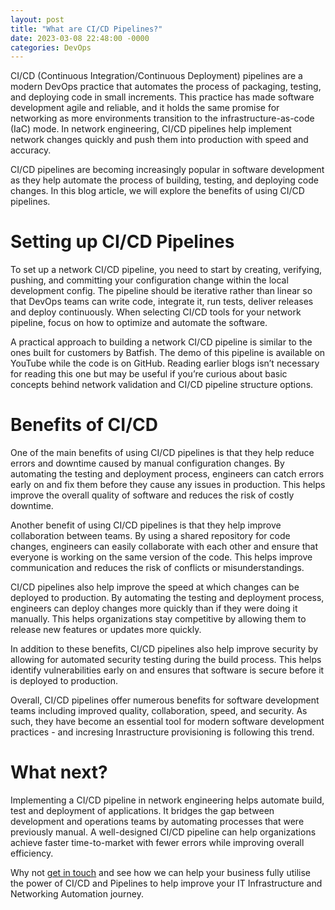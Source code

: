 ```yaml
---
layout: post
title: "What are CI/CD Pipelines?"
date: 2023-03-08 22:48:00 -0000
categories: DevOps
---
```


CI/CD (Continuous Integration/Continuous Deployment) pipelines are a modern DevOps practice that automates the process of packaging, testing, and deploying code in small increments. This practice has made software development agile and reliable, and it holds the same promise for networking as more environments transition to the infrastructure-as-code (IaC) mode. In network engineering, CI/CD pipelines help implement network changes quickly and push them into production with speed and accuracy.

CI/CD pipelines are becoming increasingly popular in software development as they help automate the process of building, testing, and deploying code changes. In this blog article, we will explore the benefits of using CI/CD pipelines.

# Setting up CI/CD Pipelines
To set up a network CI/CD pipeline, you need to start by creating, verifying, pushing, and committing your configuration change within the local development config. The pipeline should be iterative rather than linear so that DevOps teams can write code, integrate it, run tests, deliver releases and deploy continuously. When selecting CI/CD tools for your network pipeline, focus on how to optimize and automate the software.

A practical approach to building a network CI/CD pipeline is similar to the ones built for customers by Batfish. The demo of this pipeline is available on YouTube while the code is on GitHub. Reading earlier blogs isn’t necessary for reading this one but may be useful if you’re curious about basic concepts behind network validation and CI/CD pipeline structure options.

# Benefits of CI/CD
One of the main benefits of using CI/CD pipelines is that they help reduce errors and downtime caused by manual configuration changes. By automating the testing and deployment process, engineers can catch errors early on and fix them before they cause any issues in production. This helps improve the overall quality of software and reduces the risk of costly downtime.

Another benefit of using CI/CD pipelines is that they help improve collaboration between teams. By using a shared repository for code changes, engineers can easily collaborate with each other and ensure that everyone is working on the same version of the code. This helps improve communication and reduces the risk of conflicts or misunderstandings.

CI/CD pipelines also help improve the speed at which changes can be deployed to production. By automating the testing and deployment process, engineers can deploy changes more quickly than if they were doing it manually. This helps organizations stay competitive by allowing them to release new features or updates more quickly.

In addition to these benefits, CI/CD pipelines also help improve security by allowing for automated security testing during the build process. This helps identify vulnerabilities early on and ensures that software is secure before it is deployed to production.

Overall, CI/CD pipelines offer numerous benefits for software development teams including improved quality, collaboration, speed, and security. As such, they have become an essential tool for modern software development practices - and incresing Inrastructure provisioning is following this trend.

# What next?
Implementing a CI/CD pipeline in network engineering helps automate build, test and deployment of applications. It bridges the gap between development and operations teams by automating processes that were previously manual. A well-designed CI/CD pipeline can help organizations achieve faster time-to-market with fewer errors while improving overall efficiency.

Why not [get in touch](https://www.caci.co.uk/contact/#contact-form) and see how we can help your business fully utilise the power of CI/CD and Pipelines to help improve your IT Infrastructure and Networking Automation journey.
